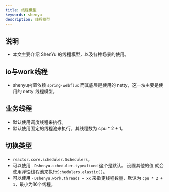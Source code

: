 ```yaml
---
title: 线程模型
keywords: shenyu
description: 线程模型
---
```


## 说明

* 本文主要介绍 ShenYu 的线程模型，以及各种场景的使用。

## io与work线程

* shenyu内置依赖 `spring-webflux` 而其底层是使用的 netty，这一块主要是使用的 netty 线程模型。

## 业务线程

* 默认使用调度线程来执行。
* 默认使用固定的线程池来执行，其线程数为 cpu * 2 + 1。

## 切换类型

* `reactor.core.scheduler.Schedulers`。
* 可以使用 `-Dshenyu.scheduler.type=fixed` 这个是默认。 设置其他的值 就会使用弹性线程池来执行`Schedulers.elastic()`。
* 可以使用 `-Dshenyu.work.threads = xx` 来指定线程数量，默认为 `cpu * 2 + 1`，最小为16个线程。





